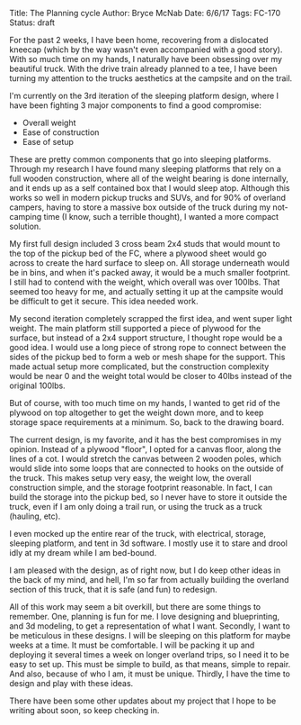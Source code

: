Title: The Planning cycle
Author: Bryce McNab
Date: 6/6/17
Tags: FC-170
Status: draft

For the past 2 weeks, I have been home, recovering from a dislocated kneecap (which by the way wasn't even accompanied with a good story). With so much time on my hands, I naturally have been obsessing over my beautiful truck. With the drive train already planned to a tee, I have been turning my attention to the trucks aesthetics at the campsite and on the trail. 

I'm currently on the 3rd iteration of the sleeping platform design, where I have been fighting 3 major components to find a good compromise:

- Overall weight
- Ease of construction
- Ease of setup

These are pretty common components that go into sleeping platforms. Through my research I have found many sleeping platforms that rely on a full wooden construction, where all of the weight bearing is done internally, and it ends up as a self contained box that I would sleep atop. Although this works so well in modern pickup trucks and SUVs, and for 90% of overland campers, having to store a massive box outside of the truck during my not-camping time (I know, such a terrible thought), I wanted a more compact solution.

My first full design included 3 cross beam 2x4 studs that would mount to the top of the pickup bed of the FC, where a plywood sheet would go across to create the hard surface to sleep on. All storage underneath would be in bins, and when it's packed away, it would be a much smaller footprint. I still had to contend with the weight, which overall was over 100lbs. That seemed too heavy for me, and actually setting it up at the campsite would be difficult to get it secure. This idea needed work.

My second iteration completely scrapped the first idea, and went super light weight. The main platform still supported a piece of plywood for the surface, but instead of a 2x4 support structure, I thought rope would be a good idea. I would use a long piece of strong rope to connect between the sides of the pickup bed to form a web or mesh shape for the support. This made actual setup more complicated, but the construction complexity would be near 0 and the weight total would be closer to 40lbs instead of the original 100lbs.

But of course, with too much time on my hands, I wanted to get rid of the plywood on top altogether to get the weight down more, and to keep storage space requirements at a minimum. So, back to the drawing board. 

The current design, is my favorite, and it has the best compromises in my opinion. Instead of a plywood "floor", I opted for a canvas floor, along the lines of a cot. I would stretch the canvas between 2 wooden poles, which would slide into some loops that are connected to hooks on the outside of the truck. This makes setup very easy, the weight low, the overall construction simple, and the storage footprint reasonable. In fact, I can build the storage into the pickup bed, so I never have to store it outside the truck, even if I am only doing a trail run, or using the truck as a truck (hauling, etc). 

I even mocked up the entire rear of the truck, with electrical, storage, sleeping platform, and tent in 3d software. I mostly use it to stare and drool idly at my dream while I am bed-bound. 

I am pleased with the design, as of right now, but I do keep other ideas in the back of my mind, and hell, I'm so far from actually building the overland section of this truck, that it is safe (and fun) to redesign.

All of this work may seem a bit overkill, but there are some things to remember. One, planning is fun for me. I love designing and blueprinting, and 3d modeling, to get a representation of what I want. Secondly, I want to be meticulous in these designs. I will be sleeping on this platform for maybe weeks at a time. It must be comfortable. I will be packing it up and deploying it several times a week on longer overland trips, so I need it to be easy to set up. This must be simple to build, as that means, simple to repair. And also, because of who I am, it must be unique. Thirdly, I have the time to design and play with these ideas.

There have been some other updates about my project that I hope to be writing about soon, so keep checking in.

